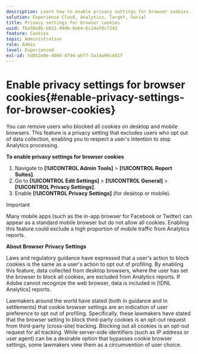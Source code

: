 ```yaml
---
description: Learn how to enable privacy settings for browser cookies. You can remove users who blocked all cookies on desktop and mobile browsers.
solution: Experience Cloud, Analytics, Target, Social
title: Privacy settings for browser cookies 
uuid: f6a56e8b-b021-49db-8eb4-6c14af0c7243
feature: Cookies
topic: Administration
role: Admin
level: Experienced
exl-id: 5d852e0e-4004-4f94-a6f7-3a14a96cd42f
---
```

# Enable privacy settings for browser cookies{#enable-privacy-settings-for-browser-cookies}

You can remove users who blocked all cookies on desktop and mobile browsers. This feature is a privacy setting that excludes users who opt out of data collection, enabling you to respect a user's intention to stop Analytics processing.

**To enable privacy settings for browser cookies**

1. Navigate to **[!UICONTROL Admin Tools]** > **[!UICONTROL Report Suites]**. 
1. Go to **[!UICONTROL Edit Settings]** > **[!UICONTROL General]** > **[!UICONTROL Privacy Settings]**. 
1. Enable **[!UICONTROL Privacy Settings]** (for desktop or mobile).

>[!IMPORTANT]
>
>Many mobile apps (such as the in-app browser for Facebook or Twitter) can appear as a standard mobile browser but do not allow all cookies. Enabling this feature could exclude a high proportion of mobile traffic from Analytics reports.

**About Browser Privacy Settings**

Laws and regulatory guidance have expressed that a user's action to block cookies is the same as a user's action to opt out of profiling. By enabling this feature, data collected from desktop browsers, where the user has set the browser to block all cookies, are excluded from Analytics reports. If Adobe cannot recognize the web browser, data is included in [!DNL Analytics] reports.

Lawmakers around the world have stated (both in guidance and in settlements) that cookie browser settings are an indication of user preference to opt out of profiling. Specifically, these lawmakers have stated that the browser setting to block third-party cookies is an opt-out request from third-party (cross-site) tracking. Blocking out all cookies is an opt-out request for all tracking. While server-side identifiers (such as IP address or user agent) can be a desirable option that bypasses cookie browser settings, some lawmakers view them as a circumvention of user choice.
